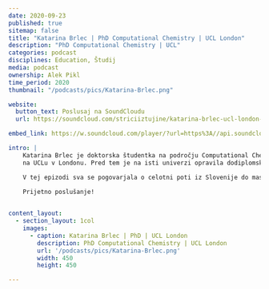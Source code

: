 ```yaml
---
date: 2020-09-23
published: true 
sitemap: false
title: "Katarina Brlec | PhD Computational Chemistry | UCL London" 
description: "PhD Computational Chemistry | UCL"
categories: podcast
disciplines: Education, Študij 
media: podcast
ownership: Alek Pikl
time_period: 2020
thumbnail: "/podcasts/pics/Katarina-Brlec.png"

website:
  button_text: Poslusaj na SoundCloudu 
  url: https://soundcloud.com/striciiztujine/katarina-brlec-ucl-london-phd-computational-chemistry/s-CoNXVD2mZqC 

embed_link: https://w.soundcloud.com/player/?url=https%3A//api.soundcloud.com/tracks/784028644%3Fsecret_token%3Ds-CoNXVD2mZqC&color=%23ff5500&auto_play=false&hide_related=false&show_comments=true&show_user=true&show_reposts=false&show_teaser=true

intro: |
    Katarina Brlec je doktorska študentka na področju Computational Chemistry 
    na UCLu v Londonu. Pred tem je na isti univerzi opravila dodiplomski študij kemije. 

    V tej epizodi sva se pogovarjala o celotni poti iz Slovenije do masterja in začetka doktorata. Zakaj se odločila za doktorat in ne za kariero pri Deloittu, kjer je imela ponujeno službo? Zakaj prav computational kemija? Kaj pravzaprav počne kot doktorska študentka? 
    
    Prijetno poslušanje!


content_layout:
  - section_layout: 1col
    images:
      - caption: Katarina Brlec | PhD | UCL London  
        description: PhD Computational Chemistry | UCL London
        url: '/podcasts/pics/Katarina-Brlec.png'
        width: 450 
        height: 450

---
```

